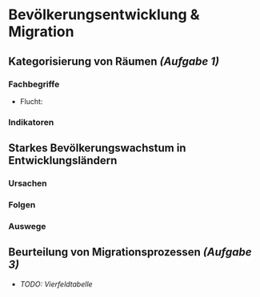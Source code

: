 # Bevölkerungsentwicklung & Migration

## Kategorisierung von Räumen *(Aufgabe 1)*

### Fachbegriffe
- Flucht: 

### Indikatoren

## Starkes Bevölkerungswachstum in Entwicklungsländern

### Ursachen

### Folgen

### Auswege

## Beurteilung von Migrationsprozessen *(Aufgabe 3)*

- *TODO: Vierfeldtabelle*
<!--stackedit_data:
eyJoaXN0b3J5IjpbNzEwMDkzMTQ5LC02MDk2OTY3NzksLTc1Mj
E2MDg3MV19
-->